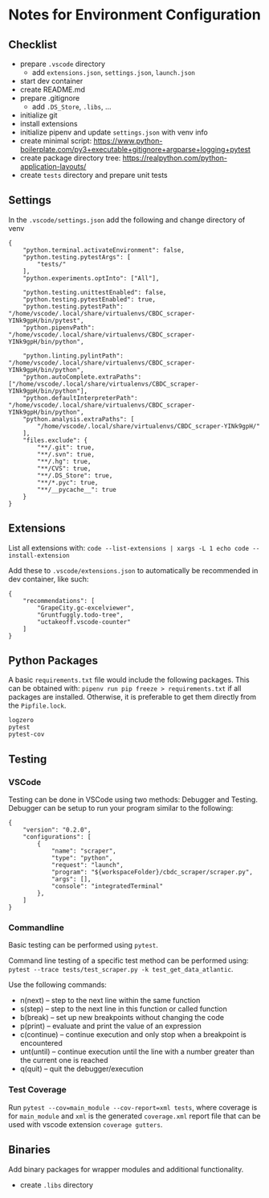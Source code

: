 # Notes for Environment Configuration


## Checklist

* prepare `.vscode` directory
  - add `extensions.json`, `settings.json`, `launch.json`
* start dev container
* create README.md
* prepare .gitignore
  - add `.DS_Store`, `.libs`, ...
* initialize git
* install extensions
* initialize pipenv and update `settings.json` with venv info
* create minimal script: https://www.python-boilerplate.com/py3+executable+gitignore+argparse+logging+pytest
* create package directory tree: https://realpython.com/python-application-layouts/
* create `tests` directory and prepare unit tests


## Settings

In the `.vscode/settings.json` add the following and change directory of venv

```
{
    "python.terminal.activateEnvironment": false,
    "python.testing.pytestArgs": [
        "tests/"
    ],
    "python.experiments.optInto": ["All"],

    "python.testing.unittestEnabled": false,
    "python.testing.pytestEnabled": true,
    "python.testing.pytestPath": "/home/vscode/.local/share/virtualenvs/CBDC_scraper-YINk9gpH/bin/pytest",
    "python.pipenvPath": "/home/vscode/.local/share/virtualenvs/CBDC_scraper-YINk9gpH/bin/python",

    "python.linting.pylintPath": "/home/vscode/.local/share/virtualenvs/CBDC_scraper-YINk9gpH/bin/python",
    "python.autoComplete.extraPaths": ["/home/vscode/.local/share/virtualenvs/CBDC_scraper-YINk9gpH/bin/python"],
    "python.defaultInterpreterPath": "/home/vscode/.local/share/virtualenvs/CBDC_scraper-YINk9gpH/bin/python",
    "python.analysis.extraPaths": [
        "/home/vscode/.local/share/virtualenvs/CBDC_scraper-YINk9gpH/"
    ],
    "files.exclude": {
        "**/.git": true,
        "**/.svn": true,
        "**/.hg": true,
        "**/CVS": true,
        "**/.DS_Store": true,
        "**/*.pyc": true,
        "**/__pycache__": true
    }
}
```



## Extensions


List all extensions with: `code --list-extensions | xargs -L 1 echo code --install-extension`

Add these to `.vscode/extensions.json` to automatically be recommended in dev container, like such:

```
{
    "recommendations": [
        "GrapeCity.gc-excelviewer",
        "Gruntfuggly.todo-tree",
        "uctakeoff.vscode-counter"
    ]
}
```


## Python Packages

A basic `requirements.txt` file would include the following packages.  This can be obtained with: `pipenv run pip freeze > requirements.txt` if all packages are installed.  Otherwise, it is preferable to get them directly from the `Pipfile.lock`.

```
logzero
pytest
pytest-cov
```



## Testing

### VSCode

Testing can be done in VSCode using two methods: Debugger and Testing.  Debugger can be setup to run your program similar to the following:

```
{
    "version": "0.2.0",
    "configurations": [
        {
            "name": "scraper",
            "type": "python",
            "request": "launch",
            "program": "${workspaceFolder}/cbdc_scraper/scraper.py",
            "args": [],
            "console": "integratedTerminal"
        },
    ]
}
```

### Commandline

Basic testing can be performed using `pytest`.

Command line testing of a specific test method can be performed using:  `pytest --trace tests/test_scraper.py -k test_get_data_atlantic`.

Use the following commands:

* n(next) – step to the next line within the same function
* s(step) – step to the next line in this function or called function
* b(break) – set up new breakpoints without changing the code
* p(print) – evaluate and print the value of an expression
* c(continue) – continue execution and only stop when a breakpoint is encountered
* unt(until) – continue execution until the line with a number greater than the current one is reached
* q(quit) – quit the debugger/execution


### Test Coverage

Run `pytest --cov=main_module --cov-report=xml tests`, where coverage is for `main_module` and `xml` is the generated `coverage.xml` report file that can be used with vscode extension `coverage gutters`.



## Binaries

Add binary packages for wrapper modules and additional functionality.

* create `.libs` directory